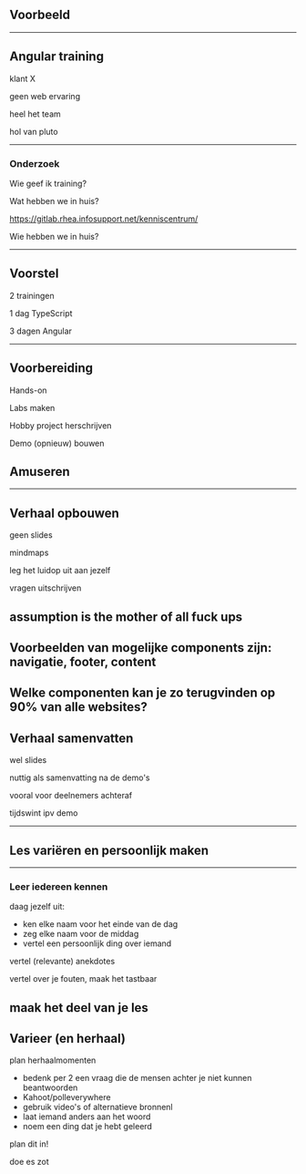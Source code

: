 <!-- .slide: class="is-module" -->
## Voorbeeld

---

<kc-timeline events='[
    { "year": "fase 1", "caption": "onderzoek", "description": "detailed explanation of cool stuff" },
    { "year": "fase 2", "caption": "voorstel", "description": "detailed explanation of cool stuff" },
    { "year": "fase 3", "caption": "voorbereiding", "description": "detailed explanation of cool stuff" },
    { "year": "fase 4", "caption": "verhaal opbouwen", "description": "detailed explanation of cool stuff" },
    { "year": "fase 5", "caption": "les variëren", "description": "detailed explanation of cool stuff" }
]'>
---

## Angular training

klant X <!-- .element: class="fragment" -->

geen web ervaring <!-- .element: class="fragment" -->

heel het team <!-- .element: class="fragment" -->

hol van pluto<!-- .element: class="fragment" -->

---
### Onderzoek

Wie geef ik training? <!-- .element: class="fragment" -->

Wat hebben we in huis? <!-- .element: class="fragment" -->
    
https://gitlab.rhea.infosupport.net/kenniscentrum/ <!-- .element: class="fragment" -->

Wie hebben we in huis? <!-- .element: class="fragment" -->

---
## Voorstel

2 trainingen

1 dag TypeScript

3 dagen Angular <!-- .element: class="fragment highlight-blue" -->

---
## Voorbereiding

Hands-on

Labs maken

Hobby project herschrijven

Demo (opnieuw) bouwen

Amuseren <!-- .element: class="fragment" -->
---

<!-- .slide: data-background="./img/schema.jpg" -->

---
## Verhaal opbouwen

geen slides <!-- .element: class="fragment" -->

mindmaps <!-- .element: class="fragment" -->

leg het luidop uit aan jezelf <!-- .element: class="fragment" -->

vragen uitschrijven <!-- .element: class="fragment" -->

assumption is the mother of all fuck ups <!-- .element: class="fragment" -->
---
<!-- .slide: class="is-module" -->
Voorbeelden van mogelijke components zijn: navigatie, footer, content
---
<!-- .slide: class="is-module" -->
Welke componenten kan je zo terugvinden op 90% van alle websites?
---
## Verhaal samenvatten

wel slides

nuttig als samenvatting na de demo's

vooral voor deelnemers achteraf

tijdswint ipv demo

---
<!-- .slide: class="is-module" -->
## Les variëren en persoonlijk maken
---
### Leer iedereen kennen

daag jezelf uit:
 * ken elke naam voor het einde van de dag
 * zeg elke naam voor de middag
 * vertel een persoonlijk ding over iemand

vertel (relevante) anekdotes <!-- .element: class="fragment" -->

vertel over je fouten, maak het tastbaar <!-- .element: class="fragment" -->

maak het deel van je les <!-- .element: class="fragment" -->
---

## Varieer (en herhaal)
plan herhaalmomenten
 * bedenk per 2 een vraag die de mensen achter je niet kunnen beantwoorden
 * Kahoot/polleverywhere
 * gebruik video's of alternatieve bronnenl
 * laat iemand anders aan het woord
 * noem een ding dat je hebt geleerd

plan dit in! <!-- .element: class="fragment" -->

doe es zot <!-- .element: class="fragment" -->